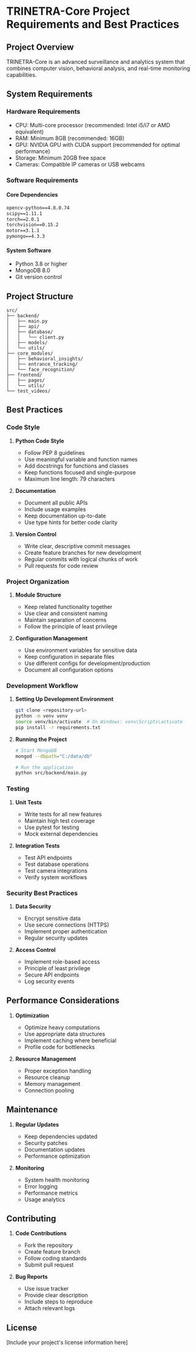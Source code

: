 # TRINETRA-Core Project Requirements and Best Practices

## Project Overview

TRINETRA-Core is an advanced surveillance and analytics system that combines computer vision, behavioral analysis, and real-time monitoring capabilities.

## System Requirements

### Hardware Requirements

- CPU: Multi-core processor (recommended: Intel i5/i7 or AMD equivalent)
- RAM: Minimum 8GB (recommended: 16GB)
- GPU: NVIDIA GPU with CUDA support (recommended for optimal performance)
- Storage: Minimum 20GB free space
- Cameras: Compatible IP cameras or USB webcams

### Software Requirements

#### Core Dependencies

```txt
opencv-python==4.8.0.74
scipy==1.11.1
torch==2.0.1
torchvision==0.15.2
motor==3.1.1
pymongo==4.3.3
```

#### System Software

- Python 3.8 or higher
- MongoDB 8.0
- Git version control

## Project Structure

```
src/
├── backend/
│   ├── main.py
│   ├── api/
│   ├── database/
│   │   └── client.py
│   ├── models/
│   └── utils/
├── core_modules/
│   ├── behavioral_insights/
│   ├── entrance_tracking/
│   └── face_recognition/
├── frontend/
│   ├── pages/
│   └── utils/
└── test_videos/
```

## Best Practices

### Code Style

1. **Python Code Style**

   - Follow PEP 8 guidelines
   - Use meaningful variable and function names
   - Add docstrings for functions and classes
   - Keep functions focused and single-purpose
   - Maximum line length: 79 characters

2. **Documentation**

   - Document all public APIs
   - Include usage examples
   - Keep documentation up-to-date
   - Use type hints for better code clarity

3. **Version Control**
   - Write clear, descriptive commit messages
   - Create feature branches for new development
   - Regular commits with logical chunks of work
   - Pull requests for code review

### Project Organization

1. **Module Structure**

   - Keep related functionality together
   - Use clear and consistent naming
   - Maintain separation of concerns
   - Follow the principle of least privilege

2. **Configuration Management**
   - Use environment variables for sensitive data
   - Keep configuration in separate files
   - Use different configs for development/production
   - Document all configuration options

### Development Workflow

1. **Setting Up Development Environment**

   ```bash
   git clone <repository-url>
   python -m venv venv
   source venv/bin/activate  # On Windows: venv\Scripts\activate
   pip install -r requirements.txt
   ```

2. **Running the Project**

   ```bash
   # Start MongoDB
   mongod --dbpath="C:/data/db"

   # Run the application
   python src/backend/main.py
   ```

### Testing

1. **Unit Tests**

   - Write tests for all new features
   - Maintain high test coverage
   - Use pytest for testing
   - Mock external dependencies

2. **Integration Tests**
   - Test API endpoints
   - Test database operations
   - Test camera integrations
   - Verify system workflows

### Security Best Practices

1. **Data Security**

   - Encrypt sensitive data
   - Use secure connections (HTTPS)
   - Implement proper authentication
   - Regular security updates

2. **Access Control**
   - Implement role-based access
   - Principle of least privilege
   - Secure API endpoints
   - Log security events

## Performance Considerations

1. **Optimization**

   - Optimize heavy computations
   - Use appropriate data structures
   - Implement caching where beneficial
   - Profile code for bottlenecks

2. **Resource Management**
   - Proper exception handling
   - Resource cleanup
   - Memory management
   - Connection pooling

## Maintenance

1. **Regular Updates**

   - Keep dependencies updated
   - Security patches
   - Documentation updates
   - Performance optimization

2. **Monitoring**
   - System health monitoring
   - Error logging
   - Performance metrics
   - Usage analytics

## Contributing

1. **Code Contributions**

   - Fork the repository
   - Create feature branch
   - Follow coding standards
   - Submit pull request

2. **Bug Reports**
   - Use issue tracker
   - Provide clear description
   - Include steps to reproduce
   - Attach relevant logs

## License

[Include your project's license information here]
